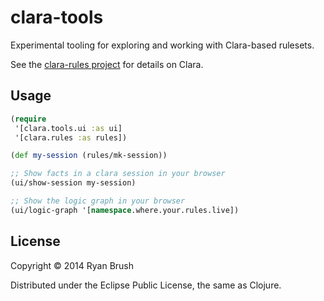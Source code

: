 # clara-tools

Experimental tooling for exploring and working with Clara-based rulesets.

See the [clara-rules project](https://github.com/rbrush/clara-rules)
for details on Clara.

## Usage

```clojure
(require
 '[clara.tools.ui :as ui]
 '[clara.rules :as rules])

(def my-session (rules/mk-session))

;; Show facts in a clara session in your browser
(ui/show-session my-session)

;; Show the logic graph in your browser
(ui/logic-graph '[namespace.where.your.rules.live])
```

## License

Copyright © 2014 Ryan Brush

Distributed under the Eclipse Public License, the same as Clojure.
